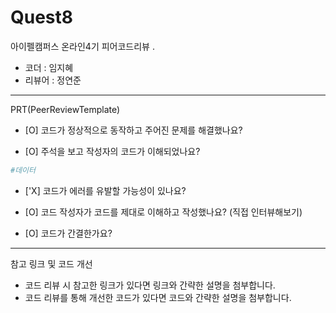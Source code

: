 # Quest8

아이펠캠퍼스 온라인4기 피어코드리뷰
.
- 코더 : 임지혜
- 리뷰어 : 정연준
-------------------------------------------------- -----------

PRT(PeerReviewTemplate)

- [O] 코드가 정상적으로 동작하고 주어진 문제를 해결했나요?


- [O] 주석을 보고 작성자의 코드가 이해되었나요?
```python
#데이터 
```

- ['X] 코드가 에러를 유발할 가능성이 있나요?


- [O] 코드 작성자가 코드를 제대로 이해하고 작성했나요? (직접 인터뷰해보기)


- [O] 코드가 간결한가요?


----------------------------------------------

참고 링크 및 코드 개선

- 코드 리뷰 시 참고한 링크가 있다면 링크와 간략한 설명을 첨부합니다.
- 코드 리뷰를 통해 개선한 코드가 있다면 코드와 간략한 설명을 첨부합니다.
